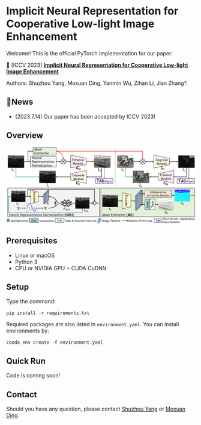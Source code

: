 # Implicit Neural Representation for Cooperative Low-light Image Enhancement
Welcome! This is the official PyTorch implementation for our paper: 

🤖 [ICCV 2023] [**Implicit Neural Representation for Cooperative Low-light Image Enhancement**](https://arxiv.org/pdf/2303.11722.pdf)

Authors: Shuzhou Yang, Moxuan Ding, Yanmin Wu, Zihan Li, Jian Zhang*.

## 🧩News
- (2023.7.14) Our paper has been accepted by ICCV 2023!

## Overview
![avatar](Overview.PNG)

## Prerequisites
- Linux or macOS
- Python 3
- CPU or NVIDIA GPU + CUDA CuDNN

## Setup
Type the command:
```
pip install -r requirements.txt
```
Required packages are also listed in `environment.yaml`. You can install environments by:
```
conda env create -f environment.yaml
```

## Quick Run
Code is coming soon!

## Contact
Should you have any question, please contact [Shuzhou Yang] or [Moxuan Ding].

[Shuzhou Yang]:szyang@stu.pku.edu.cn
[Moxuan Ding]:dicardo9@gmail.com
